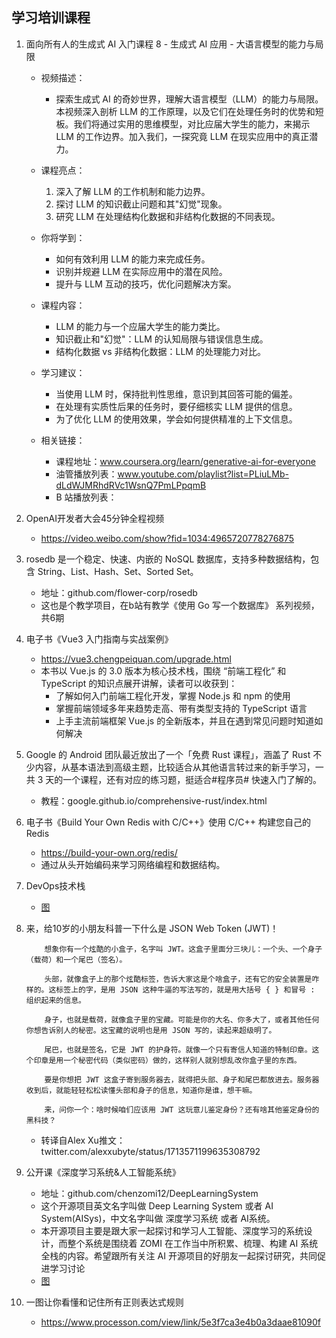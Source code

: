 ## 学习培训课程

1. 面向所有人的生成式 AI 入门课程 8 - 生成式 AI 应用 - 大语言模型的能力与局限

   - 视频描述：
     - 探索生成式 AI 的奇妙世界，理解大语言模型（LLM）的能力与局限。本视频深入剖析 LLM 的工作原理，以及它们在处理任务时的优势和短板。我们将通过实用的思维模型，对比应届大学生的能力，来揭示 LLM 的工作边界。加入我们，一探究竟 LLM 在现实应用中的真正潜力。
    - 课程亮点：
        1. 深入了解 LLM 的工作机制和能力边界。
        2. 探讨 LLM 的知识截止问题和其"幻觉"现象。
        3. 研究 LLM 在处理结构化数据和非结构化数据的不同表现。
    - 你将学到：
        * 如何有效利用 LLM 的能力来完成任务。
        * 识别并规避 LLM 在实际应用中的潜在风险。
        * 提升与 LLM 互动的技巧，优化问题解决方案。

    - 课程内容：
        * LLM 的能力与一个应届大学生的能力类比。
        * 知识截止和"幻觉"：LLM 的认知局限与错误信息生成。
        * 结构化数据 vs 非结构化数据：LLM 的处理能力对比。
    - 学习建议：
        * 当使用 LLM 时，保持批判性思维，意识到其回答可能的偏差。
        * 在处理有实质性后果的任务时，要仔细核实 LLM 提供的信息。
        * 为了优化 LLM 的使用效果，学会如何提供精准的上下文信息。
    - 相关链接：
        * 课程地址：www.coursera.org/learn/generative-ai-for-everyone
        * 油管播放列表：www.youtube.com/playlist?list=PLiuLMb-dLdWJMRhdRVc1WsnQ7PmLPpqmB
        * B 站播放列表：

1. OpenAI开发者大会45分钟全程视频
    - https://video.weibo.com/show?fid=1034:4965720778276875



1. rosedb 是一个稳定、快速、内嵌的 NoSQL 数据库，支持多种数据结构，包含 String、List、Hash、Set、Sorted Set。
    - 地址：github.com/flower-corp/rosedb
    - 这也是个教学项目，在b站有教学《使用 Go 写一个数据库》 系列视频，共6期 ​​​


1. 电子书《Vue3 入门指南与实战案例》
    - https://vue3.chengpeiquan.com/upgrade.html
    - 本书以 Vue.js 的 3.0 版本为核心技术栈，围绕 “前端工程化” 和 TypeScript 的知识点展开讲解，读者可以收获到：
        - 了解如何入门前端工程化开发，掌握 Node.js 和 npm 的使用
        - 掌握前端领域多年来趋势走高、带有类型支持的 TypeScript 语言
        - 上手主流前端框架 Vue.js 的全新版本，并且在遇到常见问题时知道如何解决

1. Google 的 Android 团队最近放出了一个「免费 Rust 课程」，涵盖了 Rust 不少内容，从基本语法到高级主题，比较适合从其他语言转过来的新手学习，一共 3 天的一个课程，还有对应的练习题，挺适合#程序员# 快速入门了解的。
    - 教程：google.github.io/comprehensive-rust/index.html


1. 电子书《Build Your Own Redis with C/C++》使用 C/C++ 构建您自己的 Redis
    - https://build-your-own.org/redis/
    - 通过从头开始编码来学习网络编程和数据结构。 ​​​


1. DevOps技术栈 ​​​
    - [图](https://wx4.sinaimg.cn/large/79ca6459ly1hixdyi9qa6j20wr15ugs3.jpg)




1. 来，给10岁的小朋友科普一下什么是 JSON Web Token (JWT)！
    ```
        想象你有一个炫酷的小盒子，名字叫 JWT。这盒子里面分三块儿：一个头、一个身子（载荷）和一个尾巴（签名）。

        头部，就像盒子上的那个炫酷标签，告诉大家这是个啥盒子，还有它的安全装置是咋样的。这标签上的字，是用 JSON 这种牛逼的写法写的，就是用大括号 { } 和冒号 : 组织起来的信息。

        身子，也就是载荷，就像盒子里的宝藏。可能是你的大名、你多大了，或者其他任何你想告诉别人的秘密。这宝藏的说明也是用 JSON 写的，读起来超级明了。

        尾巴，也就是签名，它是 JWT 的护身符。就像一个只有寄信人知道的特制印章。这个印章是用一个秘密代码（类似密码）做的，这样别人就别想乱改你盒子里的东西。

        要是你想把 JWT 这盒子寄到服务器去，就得把头部、身子和尾巴都放进去。服务器收到后，就能轻轻松松读懂头部和身子的信息，知道你是谁，想干嘛。

        来，问你一个：啥时候咱们应该用 JWT 这玩意儿鉴定身份？还有啥其他鉴定身份的黑科技？
    ```
    - 转译自Alex Xu推文：twitter.com/alexxubyte/status/1713571199635308792



1. 公开课《深度学习系统&人工智能系统》
    - 地址：github.com/chenzomi12/DeepLearningSystem
    - 这个开源项目英文名字叫做 Deep Learning System 或者 AI System(AISys)，中文名字叫做 深度学习系统 或者 AI系统。
    - 本开源项目主要是跟大家一起探讨和学习人工智能、深度学习的系统设计，而整个系统是围绕着 ZOMI 在工作当中所积累、梳理、构建 AI 系统全栈的内容。希望跟所有关注 AI 开源项目的好朋友一起探讨研究，共同促进学习讨论
    - [图](https://wx1.sinaimg.cn/large/82c654dfly1hiumlvtl86j20zg1h1kdo.jpg)



1. 一图让你看懂和记住所有正则表达式规则 
    - https://www.processon.com/view/link/5e3f7ca3e4b0a3daae81090f



